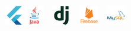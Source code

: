 

<div align="center">
<img src="https://github.com/devicons/devicon/blob/master/icons/flutter/flutter-original.svg" width="50" height="50"/> <a width="500"></a>
<img src="https://github.com/devicons/devicon/blob/master/icons/java/java-original-wordmark.svg" width="50" height="50"/> &nbsp;&nbsp;&nbsp;&nbsp;
<img src="https://github.com/devicons/devicon/blob/master/icons/django/django-plain.svg" width="50" height="50"/> &nbsp;&nbsp;&nbsp;&nbsp;
<img src="https://github.com/devicons/devicon/blob/master/icons/firebase/firebase-plain-wordmark.svg" width="50" height="50"/> &nbsp;&nbsp;&nbsp;&nbsp;
<img src="https://github.com/devicons/devicon/blob/master/icons/mysql/mysql-original-wordmark.svg" width="50" height="50"/> &nbsp;&nbsp;&nbsp;&nbsp;
</div>

